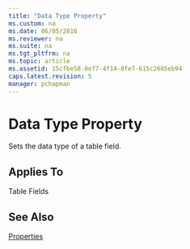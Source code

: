 ```yaml
---
title: "Data Type Property"
ms.custom: na
ms.date: 06/05/2016
ms.reviewer: na
ms.suite: na
ms.tgt_pltfrm: na
ms.topic: article
ms.assetid: 15cfbe58-8ef7-4f14-8fe7-615c2685eb94
caps.latest.revision: 5
manager: pchapman
---
```

# Data Type Property
Sets the data type of a table field.  
  
## Applies To  
 Table Fields  
  
## See Also  
 [Properties](Properties.md)